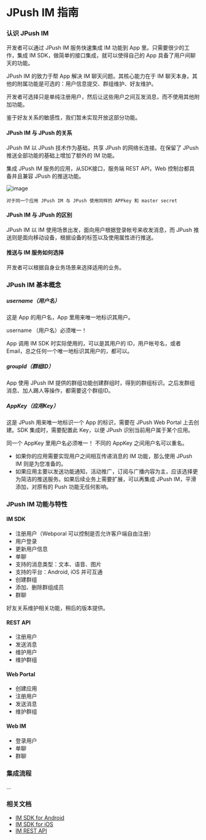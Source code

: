 # JPush IM 指南

### 认识 JPush IM

开发者可以通过 JPush IM 服务快速集成 IM 功能到 App 里。只需要很少的工作，集成 IM SDK，做简单的接口集成，就可以使得自己的 App 具备了用户间聊天的功能。

JPush IM 的致力于帮 App 解决 IM 聊天问题。其核心能力在于 IM 聊天本身。其他的附属功能是可选的：用户信息提交、群组维护、好友维护。 

开发者可选择只是单纯注册用户，然后让这些用户之间互发消息，而不使用其他附加功能。

鉴于好友关系的敏感性，我们暂未实现开放这部分功能。

#### JPush IM 与 JPush 的关系
JPush IM 以 JPush 技术作为基础，共享 JPush 的网络长连接。在保留了 JPush 推送全部功能的基础上增加了额外的 IM 功能。 

集成 JPush IM 服务的应用，从SDK接口，服务端 REST API，Web 控制台都具备并且兼容 JPush 的推送功能。

![image](../image/jpush_im_sdk.png)

```
对于同一个应用 JPush IM 与 JPush 使用同样的 APPkey 和 master secret
```

#### JPush IM 与 JPush 的区别
JPush IM 以 IM 使用场景出发，面向用户根据登录帐号来收发消息，而 JPush 推送则是面向移动设备，根据设备的标签以及使用属性进行推送。

#### 推送与 IM 服务如何选择
开发者可以根据自身业务场景来选择适用的业务。


### JPush IM 基本概念

##### username（用户名）

这是 App 的用户名，App 里用来唯一地标识其用户。

username （用户名）必须唯一！

App 调用 IM SDK 时实际使用的，可以是其用户的 ID，用户帐号名，或者 Email，总之任何一个唯一地标识其用户的，都可以。

##### groupId（群组ID）

App 使用 JPush IM 提供的群组功能创建群组时，得到的群组标识。之后发群组消息、加人踢人等操作，都需要这个群组ID。

##### AppKey（应用Key）

这是 JPush 用来唯一地标识一个 App 的标识，需要在 JPush Web Portal 上去创建。SDK 集成时，需要配置此 Key，以便 JPush 识别当前用户属于某个应用。

同一个 AppKey 里用户名必须唯一！ 不同的 AppKey 之间用户名可以重名。


* 如果你的应用需要实现用户之间相互传递消息的 IM 功能，那么使用 JPush IM 则是为您准备的。
* 如果应用主要以发送功能通知，活动推广，订阅与广播内容为主，应该选择更为简洁的推送服务。如果后续业务上需要扩展，可以再集成 JPush IM，平滑添加，对原有的 Push 功能无任何影响。




### JPush IM 功能与特性

#### IM SDK

+ 注册用户（Webporal 可以控制是否允许客户端自由注册）
+ 用户登录
+ 更新用户信息
+ 单聊
+ 支持的消息类型：文本、语音、图片
+ 支持的平台：Android, iOS 并可互通
+ 创建群组
+ 添加、删除群组成员
+ 群聊

好友关系维护相关功能，稍后的版本提供。

#### REST API

+ 注册用户
+ 发送消息
+ 维护用户
+ 维护群组

#### Web Portal

+ 创建应用
+ 注册用户
+ 发送消息
+ 维护群组

#### Web IM

+ 登录用户
+ 单聊
+ 群聊

### 集成流程

...


### 相关文档

+ [IM SDK for Android](../../client/im_sdk_android/)
+ [IM SDK for iOS](../../client/im_sdk_ios/)
+ [IM REST API](../../server/rest_api_im/)

